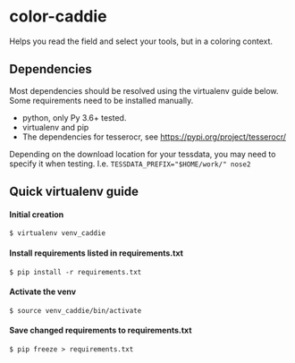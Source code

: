 # color-caddie
Helps you read the field and select your tools, but in a coloring context.

## Dependencies

Most dependencies should be resolved using the virtualenv guide below. Some
requirements need to be installed manually.

 * python, only Py 3.6+ tested.
 * virtualenv and pip
 * The dependencies for tesserocr, see https://pypi.org/project/tesserocr/

Depending on the download location for your tessdata, you may need to specify
it when testing. I.e. `TESSDATA_PREFIX="$HOME/work/" nose2`

## Quick virtualenv guide

#### Initial creation
`$ virtualenv venv_caddie`


#### Install requirements listed in requirements.txt
`$ pip install -r requirements.txt`


#### Activate the venv
`$ source venv_caddie/bin/activate`

#### Save changed requirements to requirements.txt
`$ pip freeze > requirements.txt`

